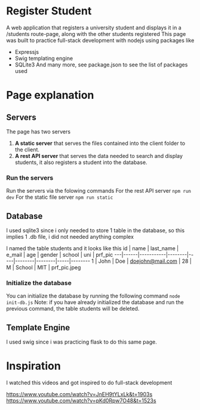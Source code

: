 # Register Student

A web application that registers a university student and displays it in a /students route-page, along with the other students registered
This page was built to practice full-stack development with nodejs using packages like 
* Expressjs
* Swig templating engine 
* SQLite3
And many more, see package.json to see the list of packages used 

# Page explanation

## Servers

The page has two servers
1. **A static server** that serves the files contained into the client folder to the client.
2. **A rest API server** that serves the data needed to search and display students, it also registers a student into the database.
### Run the servers

Run the servers via the folowing commands
For the rest API server
`npm run dev`
For the static file server
`npm run static`

## Database

I used sqlite3 since i only needed to store 1 table in the database, so this implies 1 .db file, i did not needed anything complex

I named the table students and it looks like this
id | name | last_name | e_mail | age | gender | school | uni | prf_pic
---|------|-----------|--------|-----|--------|--------|-----|--------
1 | John | Doe | doejohn@mail.com | 28 | M | School | MIT | prf_pic.jpeg      

### Initialize the database
You can initialize the database by running the following command
`node init-db.js`
Note: if you have already initialized the database and run the previous command, the table students will be deleted.

## Template Engine
I used swig since i was practicing flask to do this same page. 

# Inspiration
I watched this videos and got inspired to do full-stack development

https://www.youtube.com/watch?v=JnEH9tYLxLk&t=1903s
https://www.youtube.com/watch?v=pKd0Rpw7O48&t=1523s
